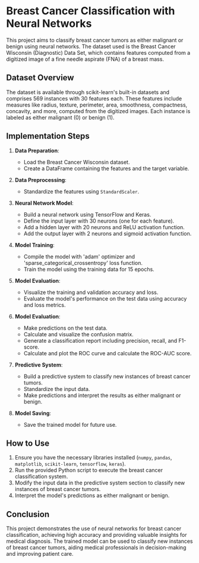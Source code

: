 # Breast Cancer Classification with Neural Networks

This project aims to classify breast cancer tumors as either malignant or benign using neural networks. The dataset used is the Breast Cancer Wisconsin (Diagnostic) Data Set, which contains features computed from a digitized image of a fine needle aspirate (FNA) of a breast mass. 

## Dataset Overview

The dataset is available through scikit-learn's built-in datasets and comprises 569 instances with 30 features each. These features include measures like radius, texture, perimeter, area, smoothness, compactness, concavity, and more, computed from the digitized images. Each instance is labeled as either malignant (0) or benign (1).

## Implementation Steps

1. **Data Preparation**:
    - Load the Breast Cancer Wisconsin dataset.
    - Create a DataFrame containing the features and the target variable.
    
2. **Data Preprocessing**:
    - Standardize the features using `StandardScaler`.
    
3. **Neural Network Model**:
    - Build a neural network using TensorFlow and Keras.
    - Define the input layer with 30 neurons (one for each feature).
    - Add a hidden layer with 20 neurons and ReLU activation function.
    - Add the output layer with 2 neurons and sigmoid activation function.
    
4. **Model Training**:
    - Compile the model with 'adam' optimizer and 'sparse_categorical_crossentropy' loss function.
    - Train the model using the training data for 15 epochs.
    
5. **Model Evaluation**:
    - Visualize the training and validation accuracy and loss.
    - Evaluate the model's performance on the test data using accuracy and loss metrics.
    
6. **Model Evaluation**:
    - Make predictions on the test data.
    - Calculate and visualize the confusion matrix.
    - Generate a classification report including precision, recall, and F1-score.
    - Calculate and plot the ROC curve and calculate the ROC-AUC score.
    
7. **Predictive System**:
    - Build a predictive system to classify new instances of breast cancer tumors.
    - Standardize the input data.
    - Make predictions and interpret the results as either malignant or benign.
    
8. **Model Saving**:
    - Save the trained model for future use.

## How to Use

1. Ensure you have the necessary libraries installed (`numpy`, `pandas`, `matplotlib`, `scikit-learn`, `tensorflow`, `keras`).
2. Run the provided Python script to execute the breast cancer classification system.
3. Modify the input data in the predictive system section to classify new instances of breast cancer tumors.
4. Interpret the model's predictions as either malignant or benign.

## Conclusion

This project demonstrates the use of neural networks for breast cancer classification, achieving high accuracy and providing valuable insights for medical diagnosis. The trained model can be used to classify new instances of breast cancer tumors, aiding medical professionals in decision-making and improving patient care.
